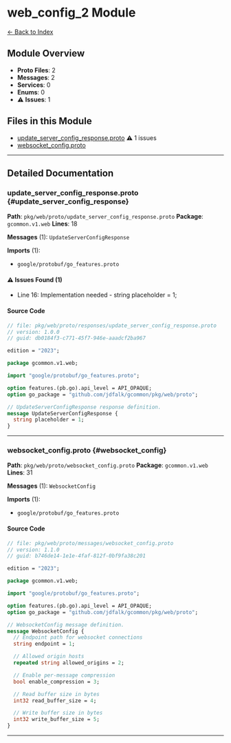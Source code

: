 # web_config_2 Module

[← Back to Index](./index.md)

## Module Overview

- **Proto Files**: 2
- **Messages**: 2
- **Services**: 0
- **Enums**: 0
- ⚠️ **Issues**: 1

## Files in this Module

- [update_server_config_response.proto](#update_server_config_response) ⚠️ 1
  issues
- [websocket_config.proto](#websocket_config)

---

## Detailed Documentation

### update_server_config_response.proto {#update_server_config_response}

**Path**: `pkg/web/proto/update_server_config_response.proto` **Package**:
`gcommon.v1.web` **Lines**: 18

**Messages** (1): `UpdateServerConfigResponse`

**Imports** (1):

- `google/protobuf/go_features.proto`

#### ⚠️ Issues Found (1)

- Line 16: Implementation needed - string placeholder = 1;

#### Source Code

```protobuf
// file: pkg/web/proto/responses/update_server_config_response.proto
// version: 1.0.0
// guid: db0184f3-c771-45f7-946e-aaadcf2ba967

edition = "2023";

package gcommon.v1.web;

import "google/protobuf/go_features.proto";

option features.(pb.go).api_level = API_OPAQUE;
option go_package = "github.com/jdfalk/gcommon/pkg/web/proto";

// UpdateServerConfigResponse response definition.
message UpdateServerConfigResponse {
  string placeholder = 1;
}

```

---

### websocket_config.proto {#websocket_config}

**Path**: `pkg/web/proto/websocket_config.proto` **Package**: `gcommon.v1.web`
**Lines**: 31

**Messages** (1): `WebsocketConfig`

**Imports** (1):

- `google/protobuf/go_features.proto`

#### Source Code

```protobuf
// file: pkg/web/proto/messages/websocket_config.proto
// version: 1.1.0
// guid: b746de14-1e1e-4faf-812f-0bf9fa38c201

edition = "2023";

package gcommon.v1.web;

import "google/protobuf/go_features.proto";

option features.(pb.go).api_level = API_OPAQUE;
option go_package = "github.com/jdfalk/gcommon/pkg/web/proto";

// WebsocketConfig message definition.
message WebsocketConfig {
  // Endpoint path for websocket connections
  string endpoint = 1;

  // Allowed origin hosts
  repeated string allowed_origins = 2;

  // Enable per-message compression
  bool enable_compression = 3;

  // Read buffer size in bytes
  int32 read_buffer_size = 4;

  // Write buffer size in bytes
  int32 write_buffer_size = 5;
}

```

---
